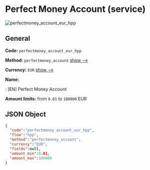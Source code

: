 
# Perfect Money Account (service) 
![perfectmoney_account_eur_hpp](https://static.openfintech.io/payment_methods/perfectmoney_account_eur_hpp/logo.svg?w=400&c=v0.59.26#w200)  

## General 
 
**Code:** `perfectmoney_account_eur_hpp` 
 
**Method:** `perfectmoney_account` 
 [show -->](/payment-methods/perfectmoney_account/) 
 
**Currency:** `EUR` [show -->](/currencies/EUR/) 
 
**Name:** 
 
:	[EN] Perfect Money Account 
 
**Amount limits:** from `0.01` to `100000` EUR 

## JSON Object 

```json
{
  "code":"perfectmoney_account_eur_hpp",
  "flow":"hpp",
  "method":"perfectmoney_account",
  "currency":"EUR",
  "fields":null,
  "amount_min":0.01,
  "amount_max":100000
}
```  
